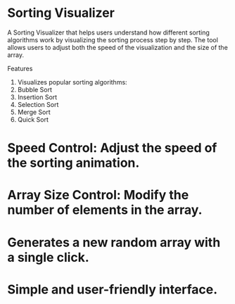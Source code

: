 # Sorting Visualizer
A Sorting Visualizer that helps users understand how different sorting algorithms work by visualizing the sorting process step by step. The tool allows users to adjust both the speed of the visualization and the size of the array.

Features
1. Visualizes popular sorting algorithms:
2. Bubble Sort
3. Insertion Sort
4. Selection Sort
5. Merge Sort
6. Quick Sort

# Speed Control: Adjust the speed of the sorting animation.
# Array Size Control: Modify the number of elements in the array.
# Generates a new random array with a single click.
# Simple and user-friendly interface.
